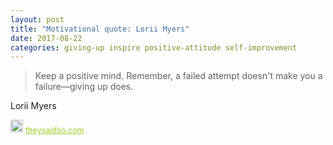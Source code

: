 ```yaml
---
layout: post
title: "Motivational quote: Lorii Myers"
date: 2017-08-22
categories: giving-up inspire positive-attitude self-improvement
---
```

> Keep a positive mind. Remember, a failed attempt doesn't make you a failure—giving up does.

Lorii Myers

<span style="z-index:50;font-size:0.9em;"><img src="https://theysaidso.com/branding/theysaidso.png" height="20" width="20" alt="theysaidso.com"/><a href="https://theysaidso.com" title="Powered by quotes from theysaidso.com" style="color: #9fcc25; margin-left: 4px; vertical-align: middle;">theysaidso.com</a></span>
